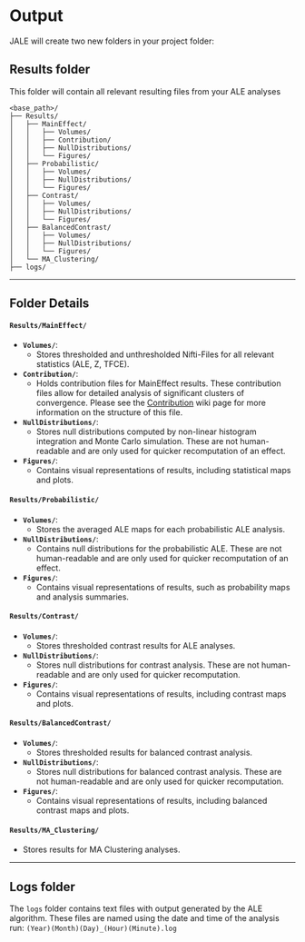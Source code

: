 # Output

JALE will create two new folders in your project folder:

## Results folder

This folder will contain all relevant resulting files from your ALE analyses

```
<base_path>/
├── Results/
│   ├── MainEffect/
│   │   ├── Volumes/
│   │   ├── Contribution/
│   │   ├── NullDistributions/
│   │   └── Figures/
│   ├── Probabilistic/
│   │   ├── Volumes/
│   │   ├── NullDistributions/
│   │   └── Figures/
│   ├── Contrast/
│   │   ├── Volumes/
│   │   ├── NullDistributions/
│   │   └── Figures/
│   ├── BalancedContrast/
│   │   ├── Volumes/
│   │   ├── NullDistributions/
│   │   └── Figures/
│   └── MA_Clustering/
├── logs/
```

---

## **Folder Details**

#### **`Results/MainEffect/`**
- **`Volumes/`**:
  - Stores thresholded and unthresholded Nifti-Files for all relevant statistics (ALE, Z, TFCE).
- **`Contribution/`**:
  - Holds contribution files for MainEffect results. These contribution files allow for detailed analysis of significant clusters of convergence. Please see the [Contribution](Contribution) wiki page for more information on the structure of this file.
- **`NullDistributions/`**:
  - Stores null distributions computed by non-linear histogram integration and Monte Carlo simulation. These are not human-readable and are only used for quicker recomputation of an effect.
- **`Figures/`**:
  - Contains visual representations of results, including statistical maps and plots.

#### **`Results/Probabilistic/`**
- **`Volumes/`**:
  - Stores the averaged ALE maps for each probabilistic ALE analysis.
- **`NullDistributions/`**:
  - Contains null distributions for the probabilistic ALE. These are not human-readable and are only used for quicker recomputation of an effect.
- **`Figures/`**:
  - Contains visual representations of results, such as probability maps and analysis summaries.

#### **`Results/Contrast/`**
- **`Volumes/`**:
  - Stores thresholded contrast results for ALE analyses.
- **`NullDistributions/`**:
  - Stores null distributions for contrast analysis. These are not human-readable and are only used for quicker recomputation.
- **`Figures/`**:
  - Contains visual representations of results, including contrast maps and plots.

#### **`Results/BalancedContrast/`**
- **`Volumes/`**:
  - Stores thresholded results for balanced contrast analysis.
- **`NullDistributions/`**:
  - Stores null distributions for balanced contrast analysis. These are not human-readable and are only used for quicker recomputation.
- **`Figures/`**:
  - Contains visual representations of results, including balanced contrast maps and plots.

#### **`Results/MA_Clustering/`**
- Stores results for MA Clustering analyses.

---

## Logs folder

The `logs` folder contains text files with output generated by the ALE algorithm. These files are named using the date and time of the analysis run:
`(Year)(Month)(Day)_(Hour)(Minute).log`